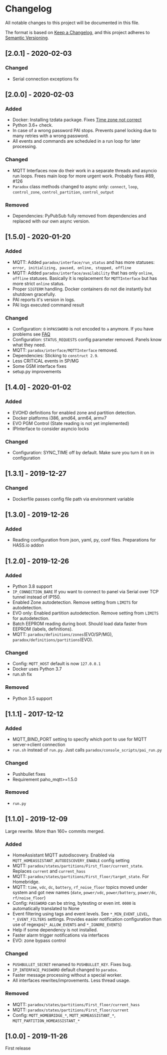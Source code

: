# Changelog
All notable changes to this project will be documented in this file.

The format is based on [Keep a Changelog](https://keepachangelog.com/en/1.0.0/),
and this project adheres to [Semantic Versioning](https://semver.org/spec/v2.0.0.html).

## [2.0.1] - 2020-02-03

### Changed
- Serial connection exceptions fix

## [2.0.0] - 2020-02-03
### Added
- Docker: Installing tzdata package. Fixes [Time zone not correct](https://github.com/ParadoxAlarmInterface/hassio-repository/issues/7)
- Python 3.6+ check.
- In case of a wrong password PAI stops. Prevents panel locking due to many retries with a wrong password.
- All events and commands are scheduled in a run loop for later processing.

### Changed

- MQTT Interfaces now do their work in a separate threads and asyncio run loops. Frees main loop for more urgent work. Probably fixes #89, #126
- `Paradox` class methods changed to async only: `connect`, `loop`, `control_zone`, `control_partition`, `control_output`

### Removed

- Dependencies: PyPubSub fully removed from dependencies and replaced with our own async version.


## [1.5.0] - 2020-01-20
### Added
- MQTT: Added `paradox/interface/run_status` and has more statuses: `error, initializing, paused, online, stopped, offline`
- MQTT: Added `paradox/interface/availability` that has only `online`, `offline` statuses. Basically it is replacement for `MQTTInterface` but has more strict `online` status.
- Proper `SIGTERM` handling. Docker containers do not die instantly but shutdown gracefully.
- PAI reports it's version in logs.
- PAI logs executed command result

### Changed

- Configuration: `0` in`PASSWORD` is not encoded to `a` anymore. If you have problems see [FAQ](https://github.com/ParadoxAlarmInterface/pai/wiki/FAQ#authentication-failed-wrong-password)
- Configuration: `STATUS_REQUESTS` config parameter removed. Panels know what they need.
- MQTT: `paradox/interface/MQTTInterface` removed.
- Dependencies: Sticking to `construct 2.9`.
- Less CRITICAL events in SP/MG
- Some GSM interface fixes
- setup.py improvements

## [1.4.0] - 2020-01-02
### Added

- EVOHD definitions for enabled zone and partition detection.
- Docker platforms i386, amd64, arm64, armv7
- EVO PGM Control (State reading is not yet implemented)
- IPInterface to consider asyncio locks

### Changed

- Configuration: SYNC_TIME off by default. Make sure you turn it on in configuration

## [1.3.1] - 2019-12-27
### Changed

- Dockerfile passes config file path via environment variable


## [1.3.0] - 2019-12-26
### Added

- Reading configuration from json, yaml, py, conf files. Preparations for HASS.io addon

## [1.2.0] - 2019-12-26
### Added

- Python 3.8 support
- `IP_CONNECTION_BARE` If you want to connect to panel via Serial over TCP tunnel instead of IP150.
- Enabled Zone autodetection. Remove setting from `LIMITS` for autodetection.
- EVO only: Enabled partition autodetection. Remove setting from `LIMITS` for autodetection.
- Batch EEPROM reading during boot. Should load data faster from EEPROM (labels, definitions).
- MQTT: `paradox/definitions/zones`(EVO/SP/MG), `paradox/definitions/partitions`(EVO).

### Changed

- Config: `MQTT_HOST` default is now `127.0.0.1`
- Docker uses Python 3.7
- run.sh fix

### Removed

- Python 3.5 support

## [1.1.1] - 2017-12-12
### Added

- MQTT_BIND_PORT setting to specify which port to use for MQTT server->client connection
- `run.sh` instead of `run.py`. Just calls `paradox/console_scripts/pai_run.py`

### Changed

- Pushbullet fixes
- Requirement paho_mqtt>=1.5.0

### Removed

- `run.py`

## [1.1.0] - 2019-12-09
Large rewrite. More than 160+ commits merged.
### Added

- HomeAssistant MQTT autodiscovery. Enabled via `MQTT_HOMEASSISTANT_AUTODISCOVERY_ENABLE` config setting
- MQTT: `paradox/states/partitions/First_floor/current_state`. Replaces `current` and `current_hass`
- MQTT: `paradox/states/partitions/First_floor/target_state`. For Homebridge.
- MQTT: `time`, `vdc`, `dc`, `battery`, `rf_noise_floor` topics moved under system and got new names (`date`, `power/vdc`, `power/battery`, `power/dc`, `rf/noise_floor`)
- Config: `PASSWORD` can be string, bytesting or even int. `0000` is automatically translated to None
- Event filtering using tags and event levels. See `*_MIN_EVENT_LEVEL`, `*_EVENT_FILTERS` settings. Provides easier notification configuration than use of regexps(`*_ALLOW_EVENTS` and `*_IGNORE_EVENTS`)
- Help if some dependency is not installed.
- Faster alarm trigger notifications via interfaces
- EVO: zone bypass control

### Changed

- `PUSHBULLET_SECRET` renamed to `PUSHBULLET_KEY`. Fixes bug.
- `IP_INTERFACE_PASSWORD` default changed to `paradox`.
- Faster message processing without a special worker.
- All interfaces rewrites/improvements. Less thread usage.

### Removed

- MQTT: `paradox/states/partitions/First_floor/current_hass`
- MQTT: `paradox/states/partitions/First_floor/current`
- Config: `MQTT_HOMEBRIDGE_*`, `MQTT_HOMEASSISTANT_*`, `MQTT_PARTITION_HOMEASSISTANT_*`


## [1.0.0] - 2019-11-26
First release